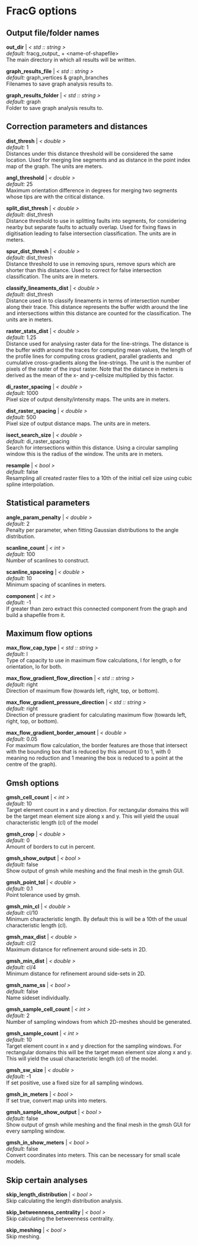 # FracG options

## Output file/folder names

**out_dir** | _\< std :: string \>_ <br>
_default:_ fracg\_output\_ + \<name-of-shapefile\> <br>
The main directory in which all results will be written.

**graph_results_file** | _\< std :: string \>_ <br>
_default:_ graph\_vertices & graph\_branches<br>
Filenames to save graph analysis results to.

**graph_results_folder** | _\< std :: string \>_ <br>
_default:_ graph<br>
Folder to save graph analysis results to.

## Correction parameters and distances

**dist_thresh** | _\< double \>_ <br>
_default:_ 1<br>
Distances under this distance threshold will be considered the same location. Used for merging line segments and as distance in the point index map of the graph. The units are meters.

**angl_threshold** | _\< double \>_ <br>
_default:_ 25<br>
Maximum orientation difference in degrees for merging two segments whose tips are with the critical distance.

**split_dist_thresh** | _\< double \>_ <br>
_default:_ dist_thresh<br>
Distance threshold to use in splitting faults into segments, for considering nearby but separate faults to actually overlap. Used for fixing flaws in digitisation leading to false intersection classification. The units are in meters.

**spur_dist_thresh** | _\< double \>_ <br>
_default:_ dist_thresh<br>
Distance threshold to use in removing spurs, remove spurs which are shorter than this distance. Used to correct for false intersection classification. The units are in meters.

**classify_lineaments_dist** | _\< double \>_ <br>
_default:_ dist_thresh<br>
Distance used in to classify lineaments in terms of intersection number along their trace. This distance represents the buffer width around the line and intersections within this distance are counted for the classification. The units are in meters.

**raster_stats_dist** | _\< double \>_ <br>
_default:_ 1.25<br>
Distance used for analysing raster data for the line-strings. The distance is the buffer width around the traces for computing mean values, the length of the profile lines for computing cross gradient, parallel gradients and cumulative cross-gradients along the line-strings. The unit is the number of pixels of the raster of the input raster. Note that the distance in meters is derived as the mean of the x- and y-cellsize multiplied by this factor.

**di_raster_spacing** | _\< double \>_ <br>
_default:_ 1000<br>
Pixel size of output density/intensity maps. The units are in meters.

**dist_raster_spacing** | _\< double \>_ <br>
_default:_ 500<br>
Pixel size of output distance maps. The units are in meters.

**isect_search_size** | _\< double \>_ <br>
_default:_ di\_raster\_spacing <br>
Search for intersections within this distance. Using a circular sampling window this is the radius of the window. The units are in meters.

**resample** | _\< bool \>_ <br>
_default:_ false<br>
Resampling all created raster files to a 10th of the initial cell size using cubic spline interpolation.

## Statistical parameters

**angle_param_penalty** | _\< double \>_ <br>
_default:_ 2<br>
Penalty per parameter, when fitting Gaussian distributions to the angle distribution.

**scanline_count** | _\< int \>_ <br>
_default:_ 100<br>
Number of scanlines to construct.

**scanline_spaceing** | _\< double \>_ <br>
_default:_ 10<br>
Minimum spacing of scanlines in meters.

**component** | _\< int \>_ <br>
_default:_ -1<br>
If greater than zero extract this connected component from the graph and build a  shapefile from it.

## Maximum flow options

**max_flow_cap_type** | _\< std :: string \>_ <br>
_default:_ l<br>
Type of capacity to use in maximum flow calculations, l for length, o for orientation, lo for both.

**max_flow_gradient_flow_direction** | _\< std :: string \>_ <br>
_default:_ right<br>
Direction of maximum flow (towards left, right, top, or bottom).

**max_flow_gradient_pressure_direction** | _\< std :: string \>_ <br>
_default:_ right<br>
Direction of pressure gradient for calculating maximum flow (towards left, right, top, or bottom).

**max_flow_gradient_border_amount** | _\< double \>_ <br>
_default:_ 0.05<br>
For maximum flow calculation, the border features are those that intersect with the bounding box that is reduced by this amount (0 to 1, with 0 meaning no reduction and 1 meaning the box is reduced to a point at the centre of the graph).

## Gmsh options

**gmsh_cell_count** | _\< int \>_ <br>
_default:_ 10<br>
Target element count in x and y direction. For rectangular domains this will be the target mean element size along x and y. This will yield the usual characteristic length (cl) of the model

**gmsh_crop** | _\< double \>_ <br>
_default:_ 0<br>
Amount of borders to cut in percent.

**gmsh_show_output** | _\< bool \>_ <br>
_default:_ false<br>
Show output of gmsh while meshing and the final mesh in the gmsh GUI.

**gmsh_point_tol** | _\< double \>_ <br>
_default:_ 0.1<br>
Point tolerance used by gmsh.

**gmsh_min_cl** | _\< double \>_ <br>
_default:_ cl/10<br>
Minimum characteristic length. By default this is will be a 10th of the usual characteristic length (cl).

**gmsh_max_dist** | _\< double \>_ <br>
_default:_ cl/2<br>
Maximum distance for refinement around side-sets in 2D.

**gmsh_min_dist** | _\< double \>_ <br>
_default:_ cl/4<br>
Minimum distance for refinement around side-sets in 2D.

**gmsh_name_ss** | _\< bool \>_ <br>
_default:_ false<br>
Name sideset individually.

**gmsh_sample_cell_count** | _\< int \>_ <br>
_default:_ 2<br>
Number of sampling windows from which 2D-meshes should be generated.

**gmsh_sample_count** | _\< int \>_ <br>
_default:_ 10<br>
Target element count in x and y direction for the sampling windows. For rectangular domains this will be the target mean element size along x and y. This will yield the usual characteristic length (cl) of the model.

**gmsh_sw_size** | _\< double \>_ <br>
_default:_ -1<br>
If set positive, use a fixed size for all sampling windows.

**gmsh_in_meters** | _\< bool \>_ <br>
If set true, convert map units into meters.

**gmsh_sample_show_output** | _\< bool \>_ <br>
_default:_ false<br>
Show output of gmsh while meshing and the final mesh in the gmsh GUI for every sampling window.

**gmsh_in_show_meters** | _\< bool \>_ <br>
_default:_ false<br>
Convert coordinates into meters. This can be necessary for small scale models.

## Skip certain analyses

**skip_length_distribution** | _\< bool \>_ <br>
Skip calculating the length distribution analysis.

**skip_betweenness_centrality** | _\< bool \>_ <br>
Skip calculating the betweenness centrality.

**skip_meshing** | _\< bool \>_ <br>
Skip meshing.


